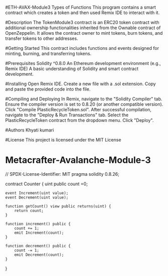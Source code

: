 #ETH-AVAX-Module3 Types of Functions
This program contains a smart contract which creates a token and then used Remix IDE to interact with it.

#Description
The TokenModule3 contract is an ERC20 token contract with additional ownership functionalities inherited from the Ownable contract of OpenZeppelin. It allows the contract owner to mint tokens, burn tokens, and transfer tokens to other addresses.

#Getting Started
This contract includes functions and events designed for minting, burning, and transferring tokens.

#Prerequisites
Solidity ^0.8.0 An Ethereum development environment (e.g., Remix IDE) A basic understanding of Solidity and smart contract development.

#Installing
Open Remix IDE. Create a new file with a .sol extension. Copy and paste the provided code into the file.

#Compiling and Deploying
In Remix, navigate to the "Solidity Compiler" tab. Ensure the compiler version is set to 0.8.20 (or another compatible version). Click "Compile PlasticRecycleToken.sol". After successful compilation, navigate to the "Deploy & Run Transactions" tab. Select the PlasticRecycleToken contract from the dropdown menu. Click "Deploy".

#Authors
Khyati kumari

#License
This project is licensed under the MIT License

# Metacrafter-Avalanche-Module-3
// SPDX-License-Identifier: MIT
pragma solidity 0.8.26;

contract Counter {
    uint public count =0;

    event Increment(uint value);
    event Decrement(uint value);

    function getCount() view public returns(uint) {
        return count;
    }
    
    function increment() public {
        count += 1;
        emit Increment(count);
    }

    function decrement() public {
        count -= 1;
        emit Decrement(count);
    }
}
